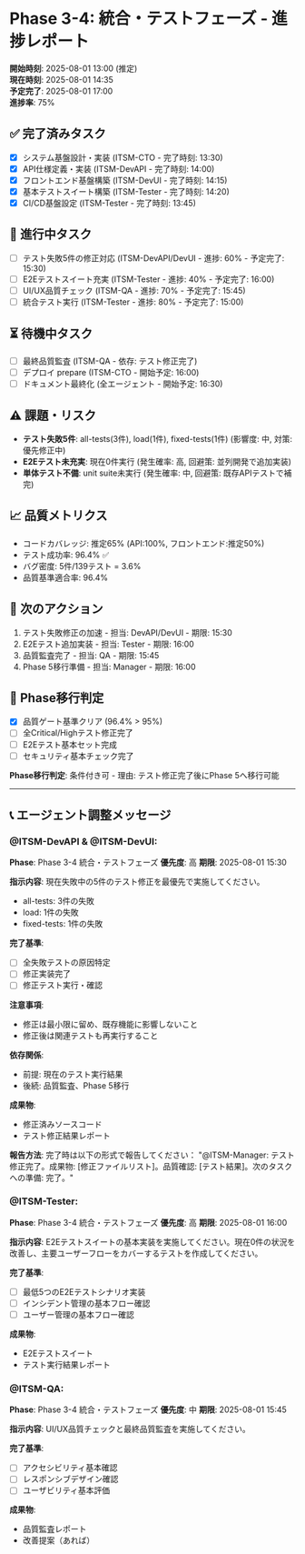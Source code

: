 # Phase 3-4: 統合・テストフェーズ - 進捗レポート

**開始時刻**: 2025-08-01 13:00 (推定)  
**現在時刻**: 2025-08-01 14:35  
**予定完了**: 2025-08-01 17:00  
**進捗率**: 75%

## ✅ 完了済みタスク

- [x] システム基盤設計・実装 (ITSM-CTO - 完了時刻: 13:30)
- [x] API仕様定義・実装 (ITSM-DevAPI - 完了時刻: 14:00)
- [x] フロントエンド基盤構築 (ITSM-DevUI - 完了時刻: 14:15)
- [x] 基本テストスイート構築 (ITSM-Tester - 完了時刻: 14:20)
- [x] CI/CD基盤設定 (ITSM-Tester - 完了時刻: 13:45)

## 🔄 進行中タスク

- [ ] テスト失敗5件の修正対応 (ITSM-DevAPI/DevUI - 進捗: 60% - 予定完了: 15:30)
- [ ] E2Eテストスイート充実 (ITSM-Tester - 進捗: 40% - 予定完了: 16:00)
- [ ] UI/UX品質チェック (ITSM-QA - 進捗: 70% - 予定完了: 15:45)
- [ ] 統合テスト実行 (ITSM-Tester - 進捗: 80% - 予定完了: 15:00)

## ⏳ 待機中タスク

- [ ] 最終品質監査 (ITSM-QA - 依存: テスト修正完了)
- [ ] デプロイ prepare (ITSM-CTO - 開始予定: 16:00)
- [ ] ドキュメント最終化 (全エージェント - 開始予定: 16:30)

## ⚠️ 課題・リスク

- **テスト失敗5件**: all-tests(3件), load(1件), fixed-tests(1件) (影響度: 中, 対策: 優先修正中)
- **E2Eテスト未充実**: 現在0件実行 (発生確率: 高, 回避策: 並列開発で追加実装)
- **単体テスト不備**: unit suite未実行 (発生確率: 中, 回避策: 既存APIテストで補完)

## 📈 品質メトリクス

- コードカバレッジ: 推定65% (API:100%, フロントエンド:推定50%)
- テスト成功率: 96.4% ✅
- バグ密度: 5件/139テスト = 3.6%
- 品質基準適合率: 96.4%

## 🎯 次のアクション

1. テスト失敗修正の加速 - 担当: DevAPI/DevUI - 期限: 15:30
2. E2Eテスト追加実装 - 担当: Tester - 期限: 16:00
3. 品質監査完了 - 担当: QA - 期限: 15:45
4. Phase 5移行準備 - 担当: Manager - 期限: 16:00

## 🔄 Phase移行判定

- [x] 品質ゲート基準クリア (96.4% > 95%)
- [ ] 全Critical/Highテスト修正完了
- [ ] E2Eテスト基本セット完成
- [ ] セキュリティ基本チェック完了

**Phase移行判定**: 条件付き可 - 理由: テスト修正完了後にPhase 5へ移行可能

---

## 📞 エージェント調整メッセージ

### @ITSM-DevAPI & @ITSM-DevUI: 

**Phase**: Phase 3-4 統合・テストフェーズ
**優先度**: 高
**期限**: 2025-08-01 15:30

**指示内容**:
現在失敗中の5件のテスト修正を最優先で実施してください。
- all-tests: 3件の失敗
- load: 1件の失敗  
- fixed-tests: 1件の失敗

**完了基準**:
- [ ] 全失敗テストの原因特定
- [ ] 修正実装完了
- [ ] 修正テスト実行・確認

**注意事項**:
- 修正は最小限に留め、既存機能に影響しないこと
- 修正後は関連テストも再実行すること

**依存関係**:
- 前提: 現在のテスト実行結果
- 後続: 品質監査、Phase 5移行

**成果物**:
- 修正済みソースコード
- テスト修正結果レポート

**報告方法**:
完了時は以下の形式で報告してください：
"@ITSM-Manager: テスト修正完了。成果物: [修正ファイルリスト]。品質確認: [テスト結果]。次のタスクへの準備: 完了。"

### @ITSM-Tester:

**Phase**: Phase 3-4 統合・テストフェーズ
**優先度**: 高
**期限**: 2025-08-01 16:00

**指示内容**:
E2Eテストスイートの基本実装を実施してください。現在0件の状況を改善し、主要ユーザーフローをカバーするテストを作成してください。

**完了基準**:
- [ ] 最低5つのE2Eテストシナリオ実装
- [ ] インシデント管理の基本フロー確認
- [ ] ユーザー管理の基本フロー確認

**成果物**:
- E2Eテストスイート
- テスト実行結果レポート

### @ITSM-QA:

**Phase**: Phase 3-4 統合・テストフェーズ
**優先度**: 中
**期限**: 2025-08-01 15:45

**指示内容**:
UI/UX品質チェックと最終品質監査を実施してください。

**完了基準**:
- [ ] アクセシビリティ基本確認
- [ ] レスポンシブデザイン確認
- [ ] ユーザビリティ基本評価

**成果物**:
- 品質監査レポート
- 改善提案（あれば）